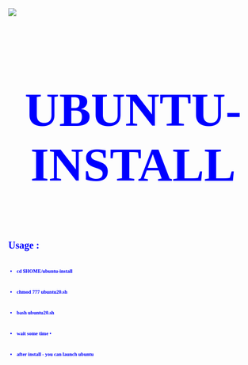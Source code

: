 <html>
  <body>
 <img src='https://encrypted-tbn0.gstatic.com/images?q=tbn:ANd9GcQQdY9riOlg3jUhB2Ai4h2C23TYexs-x0I_OQ&usqp=CAU'/>

 <font color=blue size='10px' face='tahoma'>
 <h1> <p align='center'> <b> UBUNTU-INSTALL <br> </h1>
  </body>

 <font size='1px'>
 <h1>  Usage : </h1>
<br>

 * cd $HOME/ubuntu-install
<br> 

* chmod 777 ubuntu20.sh
<br> 

* bash ubuntu20.sh
<br> 

* wait some time •
<br> 

- after install - you can launch ubuntu
</html>
